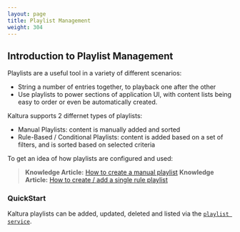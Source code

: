 ```yaml
---
layout: page
title: Playlist Management
weight: 304
---
```


## Introduction to Playlist Management

Playlists are a useful tool in a variety of different scenarios:
* String a number of entries together, to playback one after the other
* Use playlists to power sections of application UI, with content lists being easy to order or even be automatically created.

Kaltura supports 2 differnet types of playlists:
* Manual Playlists: content is manually added and sorted
* Rule-Based / Conditional Playlists: content is added based on a set of filters, and is sorted based on selected criteria

To get an idea of how playlists are configured and used:
> **Knowledge Article:** [How to create a manual playlist](http://knowledge.kaltura.com/faq/how-create-manual-playlist)
> **Knowledge Article:** [How to create / add a single rule playlist](http://knowledge.kaltura.com/faq/how-create-add-single-rule-playlist#playlist)

### QuickStart
Kaltura playlists can be added, updated, deleted and listed via the [`playlist service`](https://www.kaltura.com/api_v3/testmeDoc/index.php?service=playlist).
